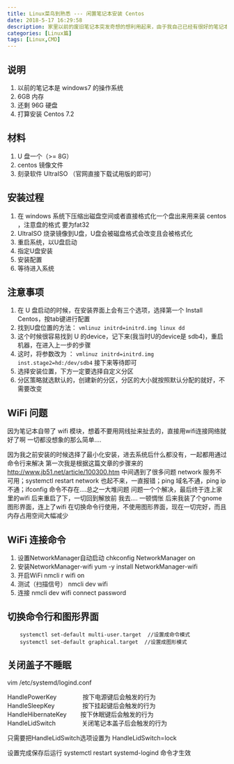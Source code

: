 ```yaml
---
title: Linux菜鸟到熟悉 --- 闲置笔记本安装 Centos
date: 2018-5-17 16:29:58
description: 家里以前的废旧笔记本突发奇想的想利用起来，由于我自己已经有很好的笔记本配置了，以前的闲置的笔记本打算装个 Centos 做开发使用
categories: [Linux篇]
tags: [Linux,CMD]
---
```


<!-- more -->
## 说明
1. 以前的笔记本是 windows7 的操作系统
2. 6GB 内存
3. 还剩 96G 硬盘
4. 打算安装 Centos 7.2

## 材料
1. U 盘一个（>= 8G）
2. centos 镜像文件
3. 刻录软件 UltraISO （官网直接下载试用版的即可）

## 安装过程
1. 在 windows 系统下压缩出磁盘空间或者直接格式化一个盘出来用来装 centos ，注意盘的格式 要为fat32
2. UltraISO 烧录镜像到U盘，U盘会被磁盘格式会改变且会被格式化
3. 重启系统，以U盘启动
4. 指定U盘安装
5. 安装配置
6. 等待进入系统

## 注意事项
1. 在 U 盘启动的时候，在安装界面上会有三个选项，选择第一个 Install Centos，按tab键进行配置
2. 找到U盘位置的方法： `vmlinuz initrd=initrd.img linux dd`
3. 这个时候很容易找到 U 的device，记下来(我当时U的device是 sdb4)，重启机器，在进入上一步的步骤
4. 这时，将参数改为 ： `vmlinuz initrd=initrd.img inst.stage2=hd:/dev/sdb4` 接下来等待即可
5. 选择安装位置，下方一定要选择自定义分区
6. 分区策略就选默认的，创建新的分区，分区的大小就按照默认分配的就好，不需要改变

## WiFi 问题
因为笔记本自带了 wifi 模块，想着不要用网线扯来扯去的，直接用wifi连接网络就好了啊
一切都没想象的那么简单....

因为我之前安装的时候选择了最小化安装，进去系统后什么都没有，一起都用通过命令行来解决
第一次我是根据这篇文章的步骤来的 http://www.jb51.net/article/100300.htm
中间遇到了很多问题 network 服务不可用；systemctl restart network 也起不来，一直报错；ping 域名不通，ping ip 不通；ifconfig 命令不存在....总之一大堆问题
问题一个个解决，最后终于连上家里的wifi
后来重启了下，一切回到解放前
我去....
一顿惆怅
后来我装了个gnome图形界面，连上了wifi
在切换命令行使用，不使用图形界面，现在一切完好，而且内存占用空间大幅减少

## WiFi 连接命令
1. 设置NetworkManager自动启动
    chkconfig NetworkManager on
2. 安装NetworkManager-wifi
    yum -y install NetworkManager-wifi
3. 开启WiFi
    nmcli r wifi on
4. 测试（扫描信号）
    nmcli dev wifi
5. 连接
    nmcli dev wifi connect password

## 切换命令行和图形界面

``` shell
    systemctl set-default multi-user.target  //设置成命令模式
    systemctl set-default graphical.target  //设置成图形模式
```

## 关闭盖子不睡眠
vim /etc/systemd/logind.conf  

HandlePowerKey　　　　  按下电源键后会触发的行为  
HandleSleepKey　　 　　 按下挂起键后会触发的行为  
HandleHibernateKey  　　按下休眠键后会触发的行为  
HandleLidSwitch　　 　　关闭笔记本盖子后会触发的行为

只需要把HandleLidSwitch选项设置为 HandleLidSwitch=lock 

设置完成保存后运行 systemctl restart systemd-logind 命令才生效